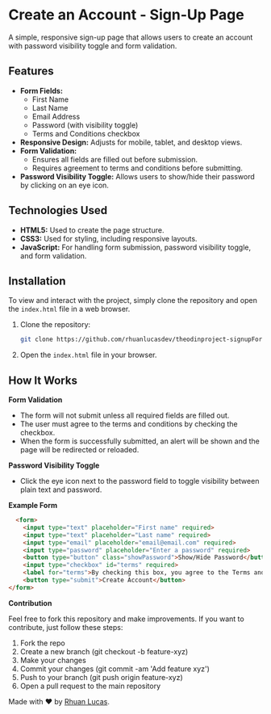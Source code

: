 # Create an Account - Sign-Up Page

A simple, responsive sign-up page that allows users to create an account with password visibility toggle and form validation.

## Features

- **Form Fields:**
  - First Name
  - Last Name
  - Email Address
  - Password (with visibility toggle)
  - Terms and Conditions checkbox
- **Responsive Design:** Adjusts for mobile, tablet, and desktop views.
- **Form Validation:**
  - Ensures all fields are filled out before submission.
  - Requires agreement to terms and conditions before submitting.
- **Password Visibility Toggle:** Allows users to show/hide their password by clicking on an eye icon.

## Technologies Used

- **HTML5:** Used to create the page structure.
- **CSS3:** Used for styling, including responsive layouts.
- **JavaScript:** For handling form submission, password visibility toggle, and form validation.

## Installation

To view and interact with the project, simply clone the repository and open the `index.html` file in a web browser.

1. Clone the repository:
   ```bash
   git clone https://github.com/rhuanlucasdev/theodinproject-signupForm.git
   ```
2. Open the ```index.html``` file in your browser.

## How It Works

**Form Validation**

* The form will not submit unless all required fields are filled out.
* The user must agree to the terms and conditions by checking the checkbox.
* When the form is successfully submitted, an alert will be shown and the page will be redirected or reloaded.
  
**Password Visibility Toggle**

* Click the eye icon next to the password field to toggle visibility between plain text and password.

**Example Form**
```html
  <form>
    <input type="text" placeholder="First name" required>
    <input type="text" placeholder="Last name" required>
    <input type="email" placeholder="email@email.com" required>
    <input type="password" placeholder="Enter a password" required>
    <button type="button" class="showPassword">Show/Hide Password</button>
    <input type="checkbox" id="terms" required>
    <label for="terms">By checking this box, you agree to the Terms and Conditions.</label>
    <button type="submit">Create Account</button>
</form>
 ```
**Contribution**

Feel free to fork this repository and make improvements. If you want to contribute, just follow these steps:

1. Fork the repo
2. Create a new branch (git checkout -b feature-xyz)
3. Make your changes
4. Commit your changes (git commit -am 'Add feature xyz')
5. Push to your branch (git push origin feature-xyz)
6. Open a pull request to the main repository

Made with ❤️ by [Rhuan Lucas](https://github.com/rhuanlucasdev).

